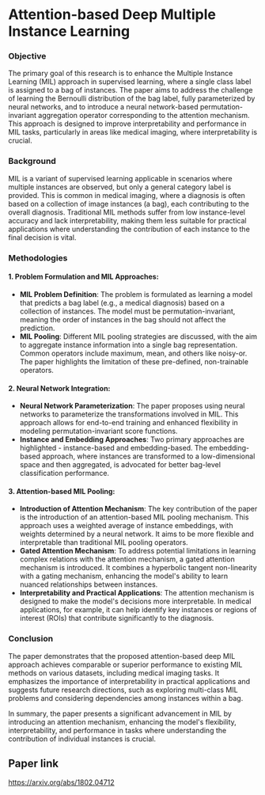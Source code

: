 # Attention-based Deep Multiple Instance Learning

### Objective
The primary goal of this research is to enhance the Multiple Instance Learning (MIL) approach in supervised learning, where a single class label is assigned to a bag of instances. The paper aims to address the challenge of learning the Bernoulli distribution of the bag label, fully parameterized by neural networks, and to introduce a neural network-based permutation-invariant aggregation operator corresponding to the attention mechanism. This approach is designed to improve interpretability and performance in MIL tasks, particularly in areas like medical imaging, where interpretability is crucial.

### Background
MIL is a variant of supervised learning applicable in scenarios where multiple instances are observed, but only a general category label is provided. This is common in medical imaging, where a diagnosis is often based on a collection of image instances (a bag), each contributing to the overall diagnosis. Traditional MIL methods suffer from low instance-level accuracy and lack interpretability, making them less suitable for practical applications where understanding the contribution of each instance to the final decision is vital.

### Methodologies
#### 1. Problem Formulation and MIL Approaches:
- **MIL Problem Definition**: The problem is formulated as learning a model that predicts a bag label (e.g., a medical diagnosis) based on a collection of instances. The model must be permutation-invariant, meaning the order of instances in the bag should not affect the prediction.
- **MIL Pooling**: Different MIL pooling strategies are discussed, with the aim to aggregate instance information into a single bag representation. Common operators include maximum, mean, and others like noisy-or. The paper highlights the limitation of these pre-defined, non-trainable operators.

#### 2. Neural Network Integration:
- **Neural Network Parameterization**: The paper proposes using neural networks to parameterize the transformations involved in MIL. This approach allows for end-to-end training and enhanced flexibility in modeling permutation-invariant score functions.
- **Instance and Embedding Approaches**: Two primary approaches are highlighted - instance-based and embedding-based. The embedding-based approach, where instances are transformed to a low-dimensional space and then aggregated, is advocated for better bag-level classification performance.

#### 3. Attention-based MIL Pooling:
- **Introduction of Attention Mechanism**: The key contribution of the paper is the introduction of an attention-based MIL pooling mechanism. This approach uses a weighted average of instance embeddings, with weights determined by a neural network. It aims to be more flexible and interpretable than traditional MIL pooling operators.
- **Gated Attention Mechanism**: To address potential limitations in learning complex relations with the attention mechanism, a gated attention mechanism is introduced. It combines a hyperbolic tangent non-linearity with a gating mechanism, enhancing the model's ability to learn nuanced relationships between instances.
- **Interpretability and Practical Applications**: The attention mechanism is designed to make the model's decisions more interpretable. In medical applications, for example, it can help identify key instances or regions of interest (ROIs) that contribute significantly to the diagnosis.

### Conclusion
The paper demonstrates that the proposed attention-based deep MIL approach achieves comparable or superior performance to existing MIL methods on various datasets, including medical imaging tasks. It emphasizes the importance of interpretability in practical applications and suggests future research directions, such as exploring multi-class MIL problems and considering dependencies among instances within a bag.

In summary, the paper presents a significant advancement in MIL by introducing an attention mechanism, enhancing the model's flexibility, interpretability, and performance in tasks where understanding the contribution of individual instances is crucial.

## Paper link
https://arxiv.org/abs/1802.04712
